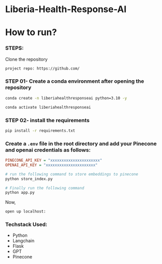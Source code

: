 # Liberia-Health-Response-AI


# How to run?
### STEPS:

Clone the repository

```bash
project repo: https://github.com/
```

### STEP 01- Create a conda environment after opening the repository

```bash
conda create -n liberiahealthresponseai python=3.10 -y
```

```bash
conda activate liberiahealthresponseai
```

### STEP 02- install the requirements
```bash
pip install -r requirements.txt
```


### Create a `.env` file in the root directory and add your Pinecone and openai credentials as follows:

```ini
PINECONE_API_KEY = "xxxxxxxxxxxxxxxxxxxxxx"
OPENAI_API_KEY = "xxxxxxxxxxxxxxxxxxxxxx"
```


```bash
# run the following command to store embeddings to pinecone
python store_index.py
```

```bash
# Finally run the following command
python app.py
```

Now,
```bash
open up localhost:
```


### Techstack Used:

- Python
- Langchain
- Flask
- GPT
- Pinecone